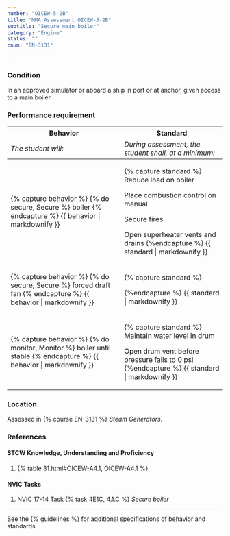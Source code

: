 ```yaml
---
number: "OICEW-5-2B"
title: "MMA Assessment OICEW-5-2B"
subtitle: "Secure main boiler"
category: "Engine"
status: ""
cnum: "EN-3131"

---
```

### Condition

In an approved simulator or aboard a ship in port or at anchor, given access to a main boiler.

### Performance requirement 

<table width='100%' class='Guidelines'>
 <thead>
 <tr>
     <th class='thirty'>Behavior</th>
     <th class='seventy'>Standard</th>
 </tr>
 <tr>
     <td><em>The student will:</em></td>
     <td><em>During assessment, the student shall, at a minimum:</em></td>
 </tr>
 </thead>
 <tbody>
 

<tr><td>

{% capture behavior %}
{% do secure, Secure %} boiler
{% endcapture %}
{{ behavior | markdownify }}

</td><td>

{% capture standard %}
Reduce load on boiler

Place combustion control on manual

Secure fires

Open superheater vents and drains
{%endcapture %}
{{ standard | markdownify }}

</td></tr>



<tr><td>

{% capture behavior %}
{% do secure, Secure %} forced draft fan
{% endcapture %}
{{ behavior | markdownify }}

</td><td>

{% capture standard %}

{%endcapture %}
{{ standard | markdownify }}

</td></tr>



<tr><td>

{% capture behavior %}
{% do monitor, Monitor %} boiler until stable
{% endcapture %}
{{ behavior | markdownify }}

</td><td>

{% capture standard %}
Maintain water level in drum

Open drum vent before pressure falls to 0 psi
{%endcapture %}
{{ standard | markdownify }}

</td></tr>



 </tbody>
 </table>

### Location

Assessed in  {% course  EN-3131 %}  *Steam Generators*.

### References

#### STCW Knowledge, Understanding and Proficiency

1. {% table 31.html#OICEW-A4.1, OICEW-A4.1 %}


#### NVIC Tasks

1. NVIC 17-14 Task {% task 4E1C, 4.1.C %} *Secure boiler*



***



See the {% guidelines %} for additional specifications of behavior and standards.
